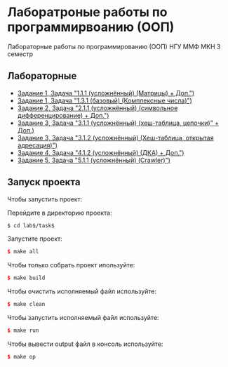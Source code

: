# Лаборатроные работы по программирвоанию (ООП)
Лабораторные работы по программированию (ООП) НГУ ММФ МКН 3 семестр

## Лабораторные
- [Задание 1, Задача "1.1.1 (усложнённый) (Матрицы) + Доп.")](./lab1/task1.1.1/task1.1.1.cpp)
- [Задание 1, Задача "1.3.1 (базовый) (Комплексные числа)")](./lab1/task1.3.1/task1.3.1.cpp)
- [Задание 2, Задача "2.1.1 (усложнённый) (символьное дифференцирование) + Доп.")](./lab2/task2.1.1/task2.1.1.cpp)
- [Задание 3, Задача "3.1.1 (усложнённый) (хеш-таблица, цепочки)" + Доп.)](./lab3/task3.1.1/task3.1.1.cpp)
- [Задание 3, Задача "3.1.2 (усложнённый) (Хеш-таблица, открытая адресация)")](./lab3/task3.1.2/task3.1.2.cpp)
- [Задание 4, Задача "4.1.2 (усложнённый) (ДКА) + Доп.")](./lab4/task4.1.2/task4.1.2.cpp)
- [Задание 5, Задача "5.1.1 (усложнённый) (Crawler)")](./lab5/task5.1.1/task5.1.1.cpp)


## Запуск проекта
Чтобы запустить проект:

Перейдите в директорию проекта:
```sh
$ cd lab$/task$
```

Запустите проект:
```cpp
$ make all
```
Чтобы только собрать проект ипользуйте:
```cpp
$ make build
```

Чтобы очистить исполняемый файл используйте:
```cpp
$ make clean
```

Чтобы запустить исполняемый файл используйте:
```cpp
$ make run
```

Чтобы вывести output файл в консоль используйте:
```cpp
$ make op
```